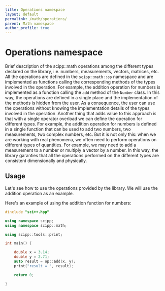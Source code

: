 ```yaml
---
title: Operations namespace
layout: default
permalink: /math/operations/
parent: Math namespace
author_profile: true
---
```


# Operations namespace
Brief description of the scipp::math operations among the different types declared on the library, i.e. numbers, measurements, vectors, matrices, etc.
All the operations are defined in the `scipp::math::op` namespace and are implemented as functions calling the corresponding methods of the types involved in the operation. For example, the addition operation for numbers is implemented as a function calling the `add` method of the `Number` class. 
In this way, the operations are defined in a single place and the implementation of the methods is hidden from the user. As a consequence, the user can use the operations without knowing the implementation details of the types involved in the operation.
Another thing that adds value to this approach is that with a single operator overload we can define the operation for different types. 
For example, the addition operation for numbers is defined in a single function that can be used to add two numbers, two measurements, two complex numbers, etc.
But it is not only this: when we are working with real phenomena, we often need to perform operations on different types of quantities. For example, we may need to add a measurement to a number or multiply a vector by a number. In this way, the library garanties that all the operations performed on the different types are consistent dimensionally and physically.


## Usage

Let's see how to use the operations provided by the library. We will use the addition operation as an example.

Here's an example of using the addition function for numbers:

```cpp
#include "sci++.hpp"

using namespace scipp;
using namespace scipp::math;

using scipp::tools::print;

int main() {

    double x = 3.14;
    double y = 2.71;
    auto result = op::add(x, y);
    print("result = ", result); 

    return 0;

}
```